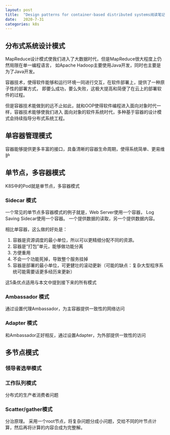 ```yaml
---
layout: post
title:  "Design patterns for container-based distributed systems阅读笔记"
date:   2020-7-31
categories: k8s
---
```


## 分布式系统设计模式

MapReduce设计模式使我们进入了大数据时代，但是MapReduce很大程度上仍然局限在单一编程语言，
如Apache Hadoop主要使用Java开发，同时也主要是为了Java开发。

容器技术，使得软件能够和运行环境一同进行交互，在软件部署上，提供了一种原子性的部署方式，
即要么成功，要么失败，这极大提高和简便了在云上的部署软件的过程。

但是容器技术能做到的远不止如此，就和OOP使得软件编程进入面向对象时代一样，容器技术能够使我们进入
面向对象的软件系统时代，多种基于容器的设计模式会持续指导分布式系统工程。

## 单容器管理模式

容器能够提供更多丰富的接口，具备清晰的容器生命周期，使得系统简单、更易维护

## 单节点，多容器模式

K8S中的Pod就是单节点，多容器模式

### Sidecar 模式

一个常见的单节点多容器模式的例子就是，Web Server使用一个容器， Log Saving Sidecar使用一个容器。
一个提供数据的读取，另一个提供数据内容。

相比单容器，这么做的好处是：
1. 容器是资源调度的最小单位，所以可以更精细分配不同的资源。
2. 容器是“打包”单元，能够做功能分离
3. 方便重用
4. 不会一个功能死掉，导致整个服务挂掉
5. 容器是部署的最小单位，可更健壮的滚动更新（可能的缺点：复杂大型程序系统可能需要话更多经历来更新）

这5条优点适用与本文中提到接下来的所有模式

### Ambassador 模式

通过设置代理Ambassador，为主容器提供一致性的网络访问

### Adapter 模式

和Ambassador正好相反，通过设置Adapter，为外部提供一致性的访问

## 多节点模式

### 领导者选举模式

### 工作队列模式

分布式的生产者消费者问题

### Scatter/gather模式

分治原理。
采用一个root节点，将复杂问题分成小问题，交给不同的叶节点计算，然后再将计算的内容合成为完整解。
